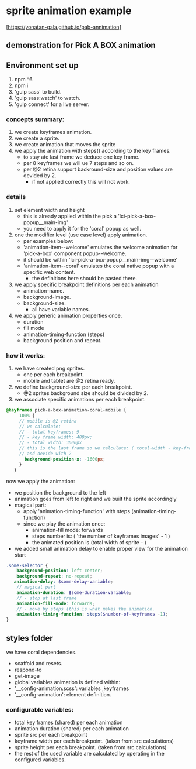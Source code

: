 # sprite animation example

[https://yonatan-gala.github.io/pab-annimation]

## demonstration for Pick A BOX animation

## Environment set up
1. npm ^6
2. npm i
3. 'gulp sass' to build.
4. 'gulp sass:watch' to watch.
5. 'gulp connect' for a live server.

### concepts summary:
1. we create keyframes animation.
2. we create a sprite.
3. we create animation that moves the sprite 
4. we apply the animation with steps() according to the key frames.
    -  to stay ate last frame we deduce one key frame.
    -  per 8 keyframes we will ue 7 steps and so on.  
    - per @2 retina support backround-size and position values are devided by 2.
      - if not applied correctly this will not work.

### details
1. set element width and height  
   -  this is already applied within the pick a 'lci-pick-a-box-popup__main-img'  
   -  you need to apply it for the 'coral' popup as well. 
2. one the modifier level (use case level) apply animation.
   -  per examples below: 
   -  'animation-item--welcome' emulates the welcome animation for 'pick-a-box' component popup--welcome.  
   -  it should be within 'lci-pick-a-box-popup__main-img--welcome'
   - 'animation-item--coral' emulates the coral native popup with a specific web content.
     - the definitions here should be pasted there.
3. we apply specific breakpoint definitions per each animation  
   -  animation-name.  
   -  background-image.  
   -  background-size.  
      -  all have variable names.
4. we apply generic animation properties once. 
   -  duration
   -  fill mode  
   - animation-timing-function (steps)  
   - background position and repeat.

### how it works:
1. we have created png sprites.
    -  one per each breakpoint.
    -  mobile and tablet are @2 retina ready.
2. we define background-size per each breakpoint.  
    - @2 sprites background size should be divided by 2.
3. we associate specific animations per each breakpoint. 
````scss 
@keyframes pick-a-box-animation-coral-mobile {
     100% {
     // mobile is @2 retina
     // we calculate:
     // - total keyframes: 9 
     // - key frame width: 400px;
     // - total width: 3600px
     // this is the last frame so we calculate: ( total-width - key-frame-width)
     // and devide with 2
       background-position-x: -1600px;
     }
   } 
````      
now we apply the animation: 
-  we position the background to the left
-  animation goes from left to right and we built the sprite accordingly
-  magical part: 
    -  apply 'animation-timing-function' with steps (animation-timing-function)
    - since we play the animation once: 
        -  animation-fill mode: forwards
        -  steps number is: ( 'the number of keyframes images' - 1 )
        -  the animated position is (total width of sprite - )  
-  we added small animation delay to enable proper view for the animation start
````scss
.some-selector {
    background-position: left center;
    background-repeat: no-repeat;
   animation-delay: $some-delay-variable;
    // magical part
    animation-duration: $some-duration-variable;
    // - stop at last frame
    animation-fill-mode: forwards;
    // - move by steps (this is what makes the animation.
    animation-timing-function: steps($number-of-keyframes -1);
}

````

## styles folder
we have coral dependencies. 
  - scaffold and resets. 
  - respond-to
  - get-image
  - global variables
animation is defined within:
  - '__config-animation.scss': variables ,keyframes 
  - '__config-animation': element definition.  
  
### configurable variables:
-  total key frames (shared) per each animation
-  animation duration (shared) per each animation
-  sprite src per each breakpoint
-  keyframe width per each breakpoint. (taken from src calculations)
-  sprite height per each breakpoint. (taken from src calculations)
-  the rest of the used variable are calculated by operating in the configured variables.
